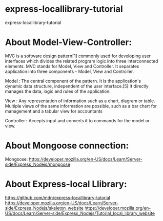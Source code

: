 # express-locallibrary-tutorial
express-locallibrary-tutorial
# About Model-View-Controller:

MVC is a software design pattern[1] commonly used for developing user interfaces which divides the related program logic into three interconnected elements. 
MVC stands for Model, View and Controller. 
It separates application into three components - Model, View and Controller.

Model : The central component of the pattern. It is the application's dynamic data structure, independent of the user interface.[5] It directly manages the data, logic and rules of the application.

View : Any representation of information such as a chart, diagram or table. Multiple views of the same information are possible, such as a bar chart for management and a tabular view for accountants

Controller : Accepts input and converts it to commands for the model or view.
# About Mongoose connection:
Mongoose: https://developer.mozilla.org/en-US/docs/Learn/Server-side/Express_Nodejs/mongoose
# About Express-local LIibrary:

https://github.com/mdn/express-locallibrary-tutorial
https://developer.mozilla.org/en-US/docs/Learn/Server-side/Express_Nodejs/skeleton_website
https://developer.mozilla.org/en-US/docs/Learn/Server-side/Express_Nodejs/Tutorial_local_library_website

